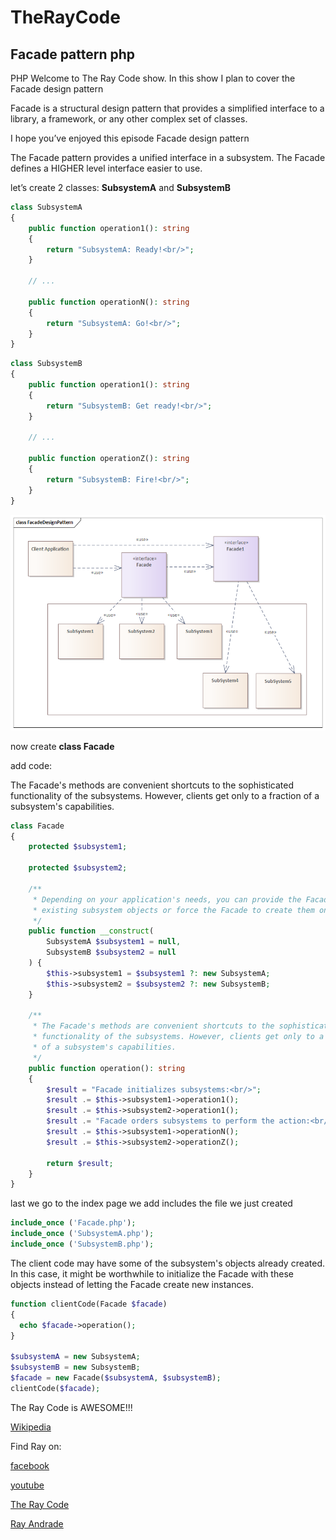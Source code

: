 # TheRayCode
## Facade pattern php

PHP
Welcome to The Ray Code show.
In this show I plan to cover the Facade design pattern

Facade is a structural design pattern that provides a simplified interface to a library, a framework, or any other complex set of classes.

I hope you’ve enjoyed this episode Facade design pattern

The Facade pattern provides a unified interface in a subsystem. The Facade defines a HIGHER level interface easier to use.

let’s create 2 classes:
**SubsystemA** and **SubsystemB**

```php
class SubsystemA
{
    public function operation1(): string
    {
        return "SubsystemA: Ready!<br/>";
    }

    // ...

    public function operationN(): string
    {
        return "SubsystemA: Go!<br/>";
    }
}
```



```php
class SubsystemB
{
    public function operation1(): string
    {
        return "SubsystemB: Get ready!<br/>";
    }

    // ...

    public function operationZ(): string
    {
        return "SubsystemB: Fire!<br/>";
    }
}
```
![Factory](/UMLs/images/Facade/Facade-5.png)


now create **class Facade**


add code:

The Facade's methods are convenient shortcuts to the sophisticated functionality of the subsystems. 
However, clients get only to a fraction of a subsystem's capabilities.
```php
class Facade
{
    protected $subsystem1;

    protected $subsystem2;

    /**
     * Depending on your application's needs, you can provide the Facade with
     * existing subsystem objects or force the Facade to create them on its own.
     */
    public function __construct(
        SubsystemA $subsystem1 = null,
        SubsystemB $subsystem2 = null
    ) {
        $this->subsystem1 = $subsystem1 ?: new SubsystemA;
        $this->subsystem2 = $subsystem2 ?: new SubsystemB;
    }

    /**
     * The Facade's methods are convenient shortcuts to the sophisticated
     * functionality of the subsystems. However, clients get only to a fraction
     * of a subsystem's capabilities.
     */
    public function operation(): string
    {
        $result = "Facade initializes subsystems:<br/>";
        $result .= $this->subsystem1->operation1();
        $result .= $this->subsystem2->operation1();
        $result .= "Facade orders subsystems to perform the action:<br/>";
        $result .= $this->subsystem1->operationN();
        $result .= $this->subsystem2->operationZ();

        return $result;
    }
}
```


last we go to the index page 
we add includes the file we just created

```php
include_once ('Facade.php');
include_once ('SubsystemA.php');
include_once ('SubsystemB.php');
```

The client code may have some of the subsystem's objects already created. 
In this case, it might be worthwhile to initialize the Facade with these objects instead of letting the Facade create new instances.


```php
function clientCode(Facade $facade)
{
  echo $facade->operation();
}

$subsystemA = new SubsystemA;
$subsystemB = new SubsystemB;
$facade = new Facade($subsystemA, $subsystemB);
clientCode($facade);
```

The Ray Code is AWESOME!!!

[Wikipedia](https://en.wikipedia.org/wiki/Facade_pattern)


Find Ray on:

[facebook](https://www.facebook.com/TheRayCode/)

[youtube](https://www.youtube.com/user/AndradeRay/)

[The Ray Code](https://www.RayAndrade.com)

[Ray Andrade](https://www.RayAndrade.org)

